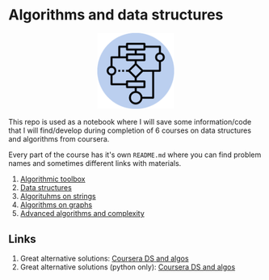 # Algorithms and data structures

<p align="center">
<img src="assets/main.png" style="width:30%">
</p>

This repo is used as a notebook where I will save some information/code that I will find/develop during completion of 6 courses on data structures and algorithms from coursera.

Every part of the course has it's own `README.md` where you can find problem names and sometimes different links with materials.

1. [Algorithmic toolbox](1-algorithmic-toolbox/README.md)
2. [Data structures](2-data-structures/README.md)
3. [Algorituhms on strings](3-algorithms-on-strings/README.md)
4. [Algorithms on graphs](4-algorithms-on-graphs/README.md)
5. [Advanced algorithms and complexity](5-advanced-algorithms-and-complexity/README.md)

## Links

1. Great alternative solutions: [Coursera DS and algos](https://github.com/virtyaluk/coursera-data-structures-algorithms)
2. Great alternative solutions (python only): [Coursera DS and algos](https://github.com/Sonia-96/Coursera-Data_Structures_and_Algorithms)
